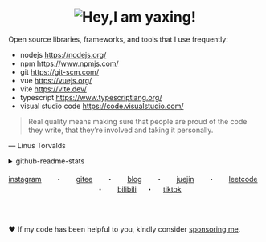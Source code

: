 <h1 align="center">
 <picture>
  <source media="(prefers-color-scheme: dark)" srcset="https://readme-typing-svg.demolab.com?font=Fira+Code&weight=600&size=27&pause=1000&color=FFFFFF&vCenter=true&random=false&width=435&height=31&lines=Hey%2CI+am+yaxing!%F0%9F%91%8B">
  <source media="(prefers-color-scheme: light)" srcset="https://readme-typing-svg.demolab.com?font=Fira+Code&weight=600&size=27&pause=1000&color=666666&vCenter=true&random=false&width=435&height=31&lines=Hey%2CI+am+yaxing!%F0%9F%91%8B">
  <img alt="Hey,I am yaxing!" src="">
 </picture>
</h1>

<div>
  <p>Open source libraries, frameworks, and tools that I use frequently: </p>
  <ul>
    <li>nodejs <a href="https://nodejs.org/">https://nodejs.org/</a></li> 
    <li>npm <a href="https://www.npmjs.com/">https://www.npmjs.com/</a></li>
    <li>git <a href="https://git-scm.com/">https://git-scm.com/</a></li>
    <li>vue <a href="https://vuejs.org/">https://vuejs.org/</a></li>
    <li>vite <a href="https://vite.dev/">https://vite.dev/</a></li>
    <li>typescript <a href="https://www.typescriptlang.org/">https://www.typescriptlang.org/</a></li>
    <li>visual studio code <a href="https://code.visualstudio.com/">https://code.visualstudio.com/</a></li>
  </ul>
</div>

> Real quality means making sure that people are proud of the code they write, that they’re involved and taking it personally.

— Linus Torvalds

<div>
 <details>
  <summary>github-readme-stats</summary>
  <br />
  <picture>
    <source media="(prefers-color-scheme: dark)" srcset="https://github-readme-stats.vercel.app/api?username=yaxingson&theme=dark">
    <source media="(prefers-color-scheme: light)" srcset="https://github-readme-stats.vercel.app/api?username=yaxingson">
    <img height="180" src="https://github-readme-stats.vercel.app/api?username=yaxingson&theme=tokyonight" width="45%" />
  </picture>
  <picture>
   <source media="(prefers-color-scheme: dark)" srcset="https://github-readme-streak-stats.herokuapp.com/?user=yaxingson&theme=dark">
   <source media="(prefers-color-scheme: light)" srcset="https://github-readme-streak-stats.herokuapp.com/?user=yaxingson">
   <img height="180" align="right" src="https://github-readme-streak-stats.herokuapp.com/?user=yaxingson" width="50%" /> 
  </picture>
 </details>
</div>

<br />

<div align="center">
   <a href="">instagram</a>
   &nbsp; &nbsp; &nbsp; ・ &nbsp; &nbsp; &nbsp;
  <a href="">gitee</a>
   &nbsp; &nbsp; &nbsp; ・ &nbsp; &nbsp; &nbsp;
  <a href="">blog</a>
  &nbsp; &nbsp; &nbsp;  ・ &nbsp; &nbsp; &nbsp;
  <a href="">juejin</a>
  &nbsp; &nbsp; &nbsp;  ・ &nbsp; &nbsp; &nbsp;
  <a href="">leetcode</a>
  &nbsp; &nbsp; &nbsp;  ・ &nbsp; &nbsp; &nbsp;
  <a href="">bilibili</a>
  &nbsp;&nbsp;&nbsp;  ・  &nbsp;&nbsp;&nbsp;
 <a href="">tiktok</a>
</div>

<br /> <br />

<p>❤ If my code has been helpful to you, kindly consider <a href="/">sponsoring me</a>. </p>
